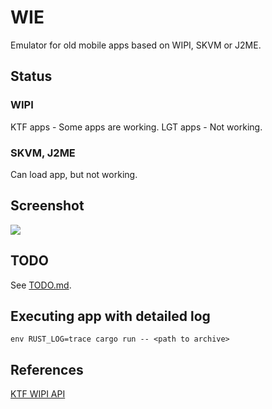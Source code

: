 # WIE

Emulator for old mobile apps based on WIPI, SKVM or J2ME.

## Status

### WIPI

KTF apps - Some apps are working.
LGT apps - Not working.

### SKVM, J2ME

Can load app, but not working.

## Screenshot

![](https://github.com/dlunch/wie/blob/main/docs/images/Trivial%20games%20playable.png)

## TODO

See [TODO.md](TODO.md).

## Executing app with detailed log

`env RUST_LOG=trace cargo run -- <path to archive>`

## References

[KTF WIPI API](https://nikita36078.github.io/J2ME_Docs/docs/KTF_WIPI_API/)
